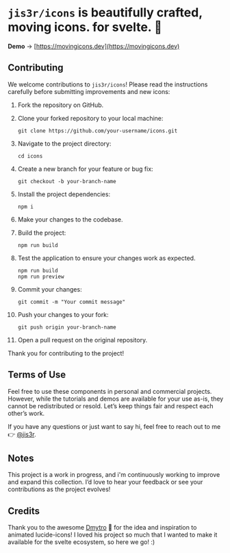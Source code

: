# `jis3r/icons` is beautifully crafted, moving icons. for svelte. 🧡


**Demo** → [https://movingicons.dev](https://movingicons.dev)

## Contributing

We welcome contributions to `jis3r/icons`! Please read the instructions carefully before submitting improvements and new icons:

1. Fork the repository on GitHub.

2. Clone your forked repository to your local machine:

   ```
   git clone https://github.com/your-username/icons.git
   ```

3. Navigate to the project directory:

   ```
   cd icons
   ```

4. Create a new branch for your feature or bug fix:

   ```
   git checkout -b your-branch-name
   ```

5. Install the project dependencies:

   ```
   npm i
   ```

6. Make your changes to the codebase.

7. Build the project:

   ```
   npm run build
   ```

8. Test the application to ensure your changes work as expected.

   ```
   npm run build
   npm run preview
   ```

9. Commit your changes:

   ```
   git commit -m "Your commit message"
   ```

10. Push your changes to your fork:

    ```
    git push origin your-branch-name
    ```

11. Open a pull request on the original repository.

Thank you for contributing to the project!

## Terms of Use

Feel free to use these components in personal and commercial projects. However, while the tutorials and demos are available for your use as-is, they cannot be redistributed or resold. Let’s keep things fair and respect each other’s work.

If you have any questions or just want to say hi, feel free to reach out to me 👉 [@jis3r](https://twitter.com/jis3r).

## Notes

This project is a work in progress, and i'm continuously working to improve and expand this collection. I’d love to hear your feedback or see your contributions as the project evolves!

## Credits

Thank you to the awesome [Dmytro](https://twitter.com/pqoqubbw) 💜 for the idea and inspiration to animated lucide-icons! I loved his project so much that I wanted to make it available for the svelte ecosystem, so here we go! :)

